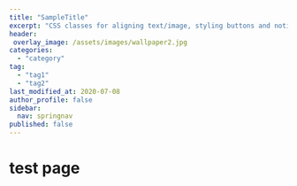 ```yaml
---
title: "SampleTitle"
excerpt: "CSS classes for aligning text/image, styling buttons and notices, and more."
header:
 overlay_image: /assets/images/wallpaper2.jpg
categories:
  - "category"
tag:
  - "tag1"
  - "tag2"
last_modified_at: 2020-07-08
author_profile: false
sidebar: 
  nav: springnav
published: false
---
```



# test page
